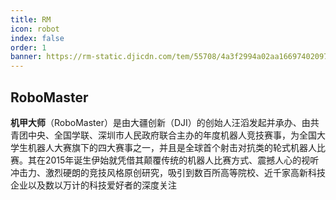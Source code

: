 ```yaml
---
title: RM
icon: robot
index: false
order: 1
banner: https://rm-static.djicdn.com/tem/55708/4a3f2994a02aa1669740209731647635.jpeg
---
```


## RoboMaster
**机甲大师**（RoboMaster）是由大疆创新（DJI）的创始人汪滔发起并承办、由共青团中央、全国学联、深圳市人民政府联合主办的年度机器人竞技赛事，为全国大学生机器人大赛旗下的四大赛事之一，并且是全球首个射击对抗类的轮式机器人比赛。其在2015年诞生伊始就凭借其颠覆传统的机器人比赛方式、震撼人心的视听冲击力、激烈硬朗的竞技风格原创研究，吸引到数百所高等院校、近千家高新科技企业以及数以万计的科技爱好者的深度关注
